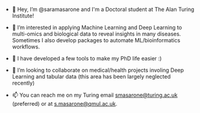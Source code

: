 - 👋 Hey, I’m @saramasarone and I'm a Doctoral student at The Alan Turing Institute!

- 👀 I’m interested in applying Machine Learning and Deep Learning to multi-omics and biological data to reveal insights in many diseases. Sometimes I also develop packages to automate ML/bioinformatics workflows.
 
- 🌱 I have developed a few tools to make my PhD life easier :)

- 🏩 I’m looking to collaborate on medical/health projects involing Deep Learning and tabular data (this area has been largely neglected recently)

- 📫 You can reach me on my Turing email smasarone@turing.ac.uk (preferred) or at s.masarone@qmul.ac.uk.


<!---
saramasarone/saramasarone is a ✨ special ✨ repository because its `README.md` (this file) appears on your GitHub profile.
You can click the Preview link to take a look at your changes.
--->
